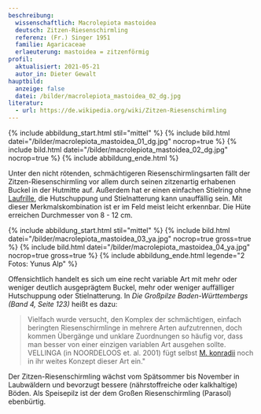 ```yaml
---
beschreibung:
  wissenschaftlich: Macrolepiota mastoidea
  deutsch: Zitzen-Riesenschirmling
  referenz: (Fr.) Singer 1951
  familie: Agaricaceae
  erlaeuterung: mastoidea = zitzenförmig
profil:
  aktualisiert: 2021-05-21
  autor_in: Dieter Gewalt
hauptbild:
  anzeige: false
  datei: /bilder/macrolepiota_mastoidea_02_dg.jpg
literatur:
  - url: https://de.wikipedia.org/wiki/Zitzen-Riesenschirmling
---
```

{% include abbildung_start.html stil="mittel" %}
{% include bild.html datei="/bilder/macrolepiota_mastoidea_01_dg.jpg" nocrop=true %}
{% include bild.html datei="/bilder/macrolepiota_mastoidea_02_dg.jpg" nocrop=true %}
{% include abbildung_ende.html %}

Unter den nicht rötenden, schmächtigeren Riesenschirmlingsarten fällt der Zitzen-Riesenschirmling vor allem durch seinen zitzenartig erhabenen Buckel in der Hutmitte auf. Außerdem hat er einen einfachen Stielring ohne [Laufrille](Laufrille "Glossar"), die Hutschuppung und Stielnatterung kann unauffällig sein. Mit dieser Merkmalskombination ist er im Feld meist leicht erkennbar. Die Hüte erreichen Durchmesser von 8 - 12 cm.

{% include abbildung_start.html stil="mittel" %}
{% include bild.html datei="/bilder/macrolepiota_mastoidea_03_ya.jpg" nocrop=true gross=true %}
{% include bild.html datei="/bilder/macrolepiota_mastoidea_04_ya.jpg" nocrop=true gross=true %}
{% include abbildung_ende.html legende="2 Fotos: Yunus Alp" %}

Offensichtlich handelt es sich um eine recht variable Art mit mehr oder weniger deutlich ausgeprägtem Buckel, mehr oder weniger auffälliger Hutschuppung oder Stielnatterung. In *Die Großpilze Baden-Württembergs (Band 4, Seite 123)* heißt es dazu: 

> Vielfach wurde versucht, den Komplex der schmächtigen, einfach beringten Riesenschirmlinge in mehrere Arten aufzutrennen, doch kommen Übergänge und unklare Zuordnungen so häufig vor, dass man besser von einer einzigen variablen Art ausgehen sollte. VELLINGA (in NOORDELOOS et. al. 2001) fügt selbst [M. konradii](/pilze/macrolepiota-konradii-sternschuppiger-riesenschirmling) noch in ihr weites Konzept dieser Art ein." 

Der Zitzen-Riesenschirmling wächst vom Spätsommer bis November in Laubwäldern und bevorzugt bessere (nährstoffreiche oder kalkhaltige) Böden. Als Speisepilz ist der dem Großen Riesenschirmling (Parasol) ebenbürtig.